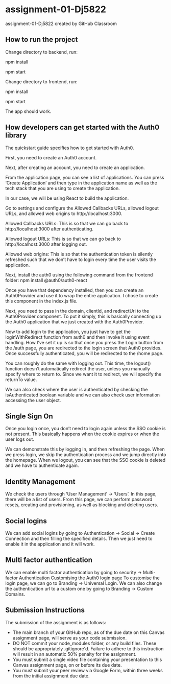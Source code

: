 # assignment-01-Dj5822
assignment-01-Dj5822 created by GitHub Classroom

## How to run the project
Change directory to backend, 
run: 

npm install

npm start

Change directory to frontend,
run: 

npm install

npm start

The app should work.

## How developers can get started with the Auth0 library
The quickstart guide specifies how to get started with Auth0.

First, you need to create an Auth0 account.

Next, after creating an account, you need to create an application.

From the application page, you can see a list of applications. You can press ‘Create Application’ and then type in the application name as well as the tech stack that you are using to create the application.

In our case, we will be using React to build the application.

Go to settings and configure the Allowed Callbacks URLs, allowed logout URLs, and allowed web origins to http://localhost:3000. 

Allowed Callbacks URLs: This is so that we can go back to http://localhost:3000 after authenticating.

Allowed logout URLs: This is so that we can go back to http://localhost:3000 after logging out. 

Allowed web origins: This is so that the authentication token is silently refreshed such that we don’t have to login every time the user visits the application.

Next, install the auth0 using the following command from the frontend folder:
npm install @auth0/auth0-react

Once you have that dependency installed, then you can create an Auth0Provider and use it to wrap the entire application. I chose to create this component in the index.js file. 

Next, you need to pass in the domain, clientId, and redirectUri to the Auth0Provider component. To put it simply, this is basically connecting up the Auth0 application that we just created with the Auth0Provider.

Now to add login to the application, you just have to get the loginWithRedirect function from auth0 and then invoke it using event handling. How I’ve set it up is so that once you press the Login button from the /auth page, you are redirected to the login screen that Auth0 provides. Once successfully authenticated, you will be redirected to the /home page.

You can roughly do the same with logging out. This time, the logout() function doesn’t automatically redirect the user, unless you manually specify where to return to. Since we want it to redirect, we will specify the returnTo value.

We can also check where the user is authenticated by checking the isAuthenticated boolean variable and we can also check user information accessing the user object.

## Single Sign On
Once you login once, you don’t need to login again unless the SSO cookie is not present. This basically happens when the cookie expires or when the user logs out.

We can demonstrate this by logging in, and then refreshing the page. When we press login, we skip the authentication process and we jump directly into the homepage. When we logout, you can see that the SSO cookie is deleted and we have to authenticate again.

## Identity Management
We check the users through ‘User Management’ → ‘Users’. In this page, there will be a list of users. From this page, we can perform password resets, creating and provisioning, as well as blocking and deleting users.

## Social logins
We can add social logins by going to Authentication → Social → Create Connection and then filling the specified details. Then we just need to enable it in the application and it will work.

## Multi factor authentication
We can enable multi factor authentication by going to security → Multi-factor Authentication
Customising the Auth0 login page
To customise the login page, we can go to Branding → Universal Login. We can also change the authentication url to a custom one by going to Branding → Custom Domains.

## Submission Instructions
The submission of the assignment is as follows:
- The main branch of your GitHub repo, as of the due date on this Canvas assignment page, will serve as your code submission.
- DO NOT commit your node_modules folder, or any build files. These should be appropriately .gitignore'd. 
  Failure to adhere to this instruction will result in an automatic 50% penalty for the assignment.
- You must submit a single video file containing your presentation to this Canvas assignment page, on or before its due date.
- You must submit your peer review via Google Form, within three weeks from the initial assignment due date.
